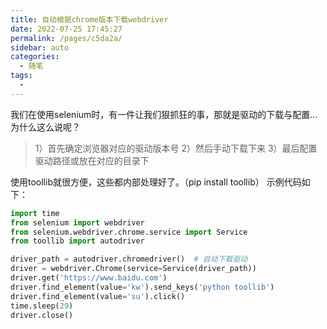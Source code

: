 ```yaml
---
title: 自动根据chrome版本下载webdriver
date: 2022-07-25 17:45:27
permalink: /pages/c5da2a/
sidebar: auto
categories:
  - 随笔
tags:
  - 
---
```

我们在使用selenium时，有一件让我们狠抓狂的事，那就是驱动的下载与配置…
为什么这么说呢？

> 1）首先确定浏览器对应的驱动版本号
> 2）然后手动下载下来
> 3）最后配置驱动路径或放在对应的目录下

使用toollib就很方便，这些都内部处理好了。（pip install toollib）
示例代码如下：

```python
import time
from selenium import webdriver
from selenium.webdriver.chrome.service import Service
from toollib import autodriver

driver_path = autodriver.chromedriver()  # 自动下载驱动
driver = webdriver.Chrome(service=Service(driver_path))
driver.get('https://www.baidu.com')
driver.find_element(value='kw').send_keys('python toollib')
driver.find_element(value='su').click()
time.sleep(29)
driver.close()
```

